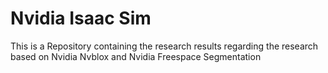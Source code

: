 # Nvidia Isaac Sim
This is a Repository containing the research results regarding the research based on Nvidia Nvblox and Nvidia Freespace Segmentation <br/> 

